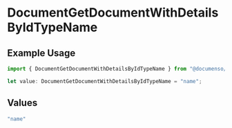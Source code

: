 # DocumentGetDocumentWithDetailsByIdTypeName

## Example Usage

```typescript
import { DocumentGetDocumentWithDetailsByIdTypeName } from "@documenso/sdk-typescript/models/operations";

let value: DocumentGetDocumentWithDetailsByIdTypeName = "name";
```

## Values

```typescript
"name"
```